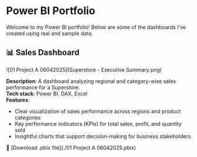# Power BI Portfolio

Welcome to my Power BI portfolio! Below are some of the dashboards I’ve created using real and sample data.

## 📊 Sales Dashboard

![01 Project A 06042025](Superstore - Executive Summary.png)

**Description**: A dashboard analyzing regional and category-wise sales performance for a Superstore.  
**Tech stack**: Power BI, DAX, Excel  
**Features**:
- Clear visualization of sales performance across regions and product categories
- Key performance indicators (KPIs) for total sales, profit, and quantity sold
- Insightful charts that support decision-making for business stakeholders


🔗 [Download .pbix file](./01 Project A 06042025.pbix)
